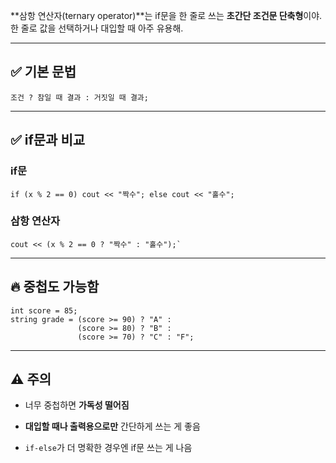 **삼항 연산자(ternary operator)**는 if문을 한 줄로 쓰는 **초간단 조건문 단축형**이야.  
한 줄로 값을 선택하거나 대입할 때 아주 유용해.

---

## ✅ 기본 문법


`조건 ? 참일 때 결과 : 거짓일 때 결과;`

---
## ✅ if문과 비교


### if문 
```
if (x % 2 == 0) cout << "짝수"; else cout << "홀수";  
```

###  삼항 연산자 
```
cout << (x % 2 == 0 ? "짝수" : "홀수");`

```
---

## 🔥 중첩도 가능함


```
int score = 85;
string grade = (score >= 90) ? "A" :
               (score >= 80) ? "B" :
               (score >= 70) ? "C" : "F";

```
---

## ⚠️ 주의

- 너무 중첩하면 **가독성 떨어짐**
    
- **대입할 때나 출력용으로만** 간단하게 쓰는 게 좋음
    
- `if-else`가 더 명확한 경우엔 if문 쓰는 게 나음


